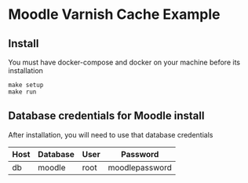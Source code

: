 # Moodle Varnish Cache Example

## Install
You must have docker-compose and docker on your machine before its installation

```
make setup
make run
```

## Database credentials for Moodle install
After installation, you will need to use that database credentials

| Host | Database | User | Password       |
|------|----------|------|----------------|
|  db  |  moodle  | root | moodlepassword |